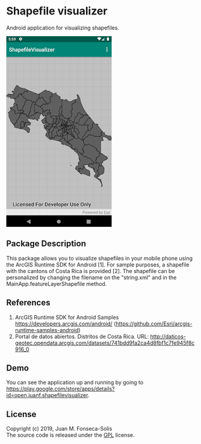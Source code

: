 Shapefile visualizer
===========================================================================================
Android application for visualizing shapefiles.

![](demo.png)

Package Description
---
This package allows you to visualize shapefiles in your mobile phone using the ArcGIS Runtime SDK for Android [1]. For sample purposes, a shapefile with the cantons of Costa Rica is provided [2]. The shapefile can be personalized by changing the filename on the "string.xml" and in the MainApp.featureLayerShapefile method.

References
---
1. ArcGIS Runtime SDK for Android Samples https://developers.arcgis.com/android/ (https://github.com/Esri/arcgis-runtime-samples-android)
2. Portal de datos abiertos. Distritos de Costa Rica. URL: http://daticos-geotec.opendata.arcgis.com/datasets/741bdd9fa2ca4d8fbf1c7fe945f8c916_0

Demo
---
You can see the application up and running by going to https://play.google.com/store/apps/details?id=open.juanf.shapefilevisualizer.

License
---
Copyright (c) 2019, Juan M. Fonseca-Solís  
The source code is released under the [GPL](https://www.gnu.org/licenses/gpl-3.0.en.html) license.
